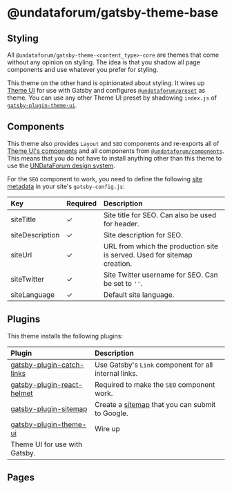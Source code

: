 # @undataforum/gatsby-theme-base

## Styling

All `@undataforum/gatsby-theme-<content_type>-core` are themes that come without
any opinion on styling. The idea is that you shadow all page components and use
whatever you prefer for styling.

This theme on the other hand is opinionated about styling. It wires up
[Theme UI](https://theme-ui.com/home) for use with Gatsby and configures
[`@undataforum/preset`](https://github.com/UNDataForum/design-system/tree/master/packages/preset)
as theme. You can use any other Theme UI preset by shadowing `index.js` of
[`gatsby-plugin-theme-ui`](https://theme-ui.com/packages/gatsby-plugin/).

## Components

This theme also provides `Layout` and `SEO` components and re-exports all of
[Theme UI's components](https://theme-ui.com/components) and all components from
[`@undataforum/components`](https://github.com/UNDataForum/design-system/tree/master/packages/components).
This means that you do not have to install anything other than this theme to use
the [UNDataForum design system](https://design-system.undataforum.org/).

For the `SEO` component to work, you need to define the following
[site metadata](https://www.gatsbyjs.com/docs/gatsby-config/#sitemetadata) in
your site's `gatsby-config.js`:

| Key             | Required | Description                                                              |
| :-------------- | :------- | :----------------------------------------------------------------------- |
| siteTitle       | ✓        | Site title for SEO. Can also be used for header.                         |
| siteDescription | ✓        | Site description for SEO.                                                |
| siteUrl         | ✓        | URL from which the production site is served. Used for sitemap creation. |
| siteTwitter     | ✓        | Site Twitter username for SEO. Can be set to `''`.                       |
| siteLanguage    | ✓        | Default site language.                                                   |

## Plugins

This theme installs the following plugins:

| Plugin                                                                                     | Description                                                                                                             |
| :----------------------------------------------------------------------------------------- | :---------------------------------------------------------------------------------------------------------------------- |
| [gatsby-plugin-catch-links](https://www.gatsbyjs.com/plugins/gatsby-plugin-catch-links/)   | Use Gatsby's `Link` component for all internal links.                                                                   |
| [gatsby-plugin-react-helmet](https://www.gatsbyjs.com/plugins/gatsby-plugin-react-helmet/) | Required to make the `SEO` component work.                                                                              |
| [gatsby-plugin-sitemap](https://www.gatsbyjs.com/plugins/gatsby-plugin-sitemap)            | Create a [sitemap](https://developers.google.com/search/docs/advanced/sitemaps/overview) that you can submit to Google. |
| [gatsby-plugin-theme-ui](https://theme-ui.com/packages/gatsby-plugin/)                     | Wire up                                                                                                                 |
| Theme UI for use with Gatsby.                                                              |

## Pages
